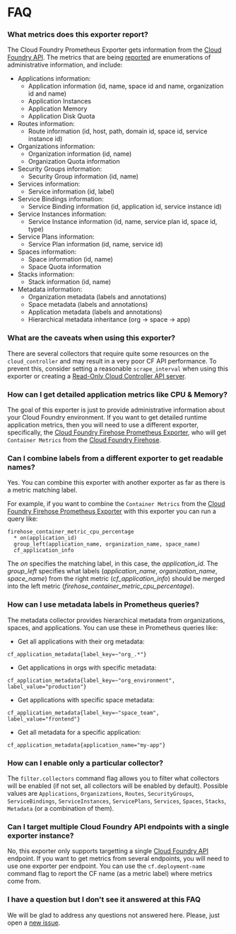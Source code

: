# FAQ

### What metrics does this exporter report?

The Cloud Foundry Prometheus Exporter gets information from the [Cloud Foundry API][cf_api]. The metrics that are being [reported][cf_exporter_metrics] are enumerations of administrative information, and include:

* Applications information:
  * Application information (id, name, space id and name, organization id and name)
  * Application Instances
  * Application Memory
  * Application Disk Quota
* Routes information:
  *  Route information (id, host, path, domain id, space id, service instance id)
* Organizations information:
  * Organization information (id, name)
  * Organization Quota information
* Security Groups information:
  * Security Group information (id, name)
* Services information:
  * Service information (id, label)
* Service Bindings information:
  * Service Binding information (id, application id, service instance id)
* Service Instances information:
  * Service Instance information (id, name, service plan id, space id, type)
* Service Plans information:
  * Service Plan information (id, name, service id)
* Spaces information:
  * Space information (id, name)
  * Space Quota information
* Stacks information:
  * Stack information (id, name)
* Metadata information:
  * Organization metadata (labels and annotations)
  * Space metadata (labels and annotations)
  * Application metadata (labels and annotations)
  * Hierarchical metadata inheritance (org → space → app)

### What are the caveats when using this exporter?

There are several collectors that require quite some resources on the `cloud_controller` and may result in a very poor CF API performance. To prevent this, consider setting a reasonable `scrape_interval` when using this exporter or creating a [Read-Only Cloud Controller API server][read-only-cc].


### How can I get detailed application metrics like CPU & Memory?

The goal of this exporter is just to provide administrative information about your Cloud Foundry environment. If you want to get detailed runtime application metrics, then you will need to use a different exporter, specifically, the [Cloud Foundry Firehose Prometheus Exporter][firehose_exporter], who will get `Container Metrics` from the [Cloud Foundry Firehose][firehose].

### Can I combine labels from a different exporter to get readable names?

Yes. You can combine this exporter with another exporter as far as there is a metric matching label.

For example, if you want to combine the `Container Metrics` from the [Cloud Foundry Firehose Prometheus Exporter][firehose_exporter] with this exporter you can run a query like:

```
firehose_container_metric_cpu_percentage
  * on(application_id)
  group_left(application_name, organization_name, space_name)
  cf_application_info
```

The *on* specifies the matching label, in this case, the *application_id*. The *group_left* specifies what labels (*application_name*, *organization_name*, *space_name*) from the right metric (*cf_application_info*) should be merged into the left metric (*firehose_container_metric_cpu_percentage*).

### How can I use metadata labels in Prometheus queries?

The metadata collector provides hierarchical metadata from organizations, spaces, and applications. You can use these in Prometheus queries like:

* Get all applications with their org metadata:
```
cf_application_metadata{label_key=~"org_.*"}
```

* Get applications in orgs with specific metadata:
```
cf_application_metadata{label_key=~"org_environment", label_value="production"}
```

* Get applications with specific space metadata:
```
cf_application_metadata{label_key=~"space_team", label_value="frontend"}
```

* Get all metadata for a specific application:
```
cf_application_metadata{application_name="my-app"}
```

### How can I enable only a particular collector?

The `filter.collectors` command flag allows you to filter what collectors will be enabled (if not set, all collectors will be enabled by default). Possible values are `Applications`, `Organizations`, `Routes`, `SecurityGroups`, `ServiceBindings`, `ServiceInstances`, `ServicePlans`, `Services`, `Spaces`, `Stacks`, `Metadata` (or a combination of them).

### Can I target multiple Cloud Foundry API endpoints with a single exporter instance?

No, this exporter only supports targetting a single [Cloud Foundry API][cf_api] endpoint. If you want to get metrics from several endpoints, you will need to use one exporter per endpoint. You can use the `cf.deployment-name` command flag to report the CF name (as a metric label) where metrics come from.

### I have a question but I don't see it answered at this FAQ

We will be glad to address any questions not answered here. Please, just open a [new issue][issues].

[cf_api]: https://apidocs.cloudfoundry.org/
[cf_exporter_metrics]: https://github.com/cloudfoundry/cf_exporter#metrics
[firehose]: https://docs.cloudfoundry.org/loggregator/architecture.html#firehose
[firehose_exporter]: https://github.com/cloudfoundry/firehose_exporter
[issues]: https://github.com/cloudfoundry/cf_exporter/issues
[read-only-cc]: https://www.starkandwayne.com/blog/cloud-controller-reporting-api-server/